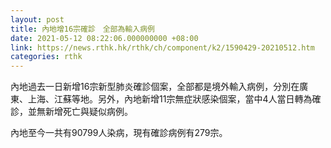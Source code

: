 ```yaml
---
layout: post
title: 內地增16宗確診　全部為輸入病例
date: 2021-05-12 08:22:06.000000000 +08:00
link: https://news.rthk.hk/rthk/ch/component/k2/1590429-20210512.htm
categories: rthk
---
```


內地過去一日新增16宗新型肺炎確診個案，全部都是境外輸入病例，分別在廣東、上海、江蘇等地。另外，內地新增11宗無症狀感染個案，當中4人當日轉為確診，並無新增死亡與疑似病例。

內地至今一共有90799人染病，現有確診病例有279宗。
